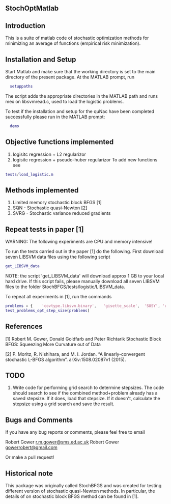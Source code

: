 ## StochOptMatlab

## Introduction

This is a suite of matlab code of stochastic optimization methods for minimizing an average of functions (empirical risk minimization).

## Installation and Setup

Start Matlab and make sure that the working directory is set to the
main directory of the present package.  At the MATLAB prompt, run
```Matlab
  setuppaths
```

The script adds the appropriate directories in the MATLAB path and runs mex 
on libsvmread.c, used to load the logistic problems. 

To test if the installation and setup for the quNac have been 
completed successfully please run in the MATLAB prompt:

```Matlab
  demo
```

## Objective functions implemented

1. logisitc regression + L2 regularizor
2. logisitc regression + pseudo-huber regularizor
To add new functions see

```Matlab
tests/load_logistic.m
```

## Methods implemented

1. Limited memory stochastic block BFGS [1]
2. SQN - Stochastic quasi-Newton [2]
3. SVRG - Stochastic variance reduced gradients

## Repeat tests in paper [1]

WARNING: The following experiments are CPU and memory intensive!

To run the tests carried out in the paper [1] do the following.
First download seven LIBSVM data files using the following script

```Matlab
get_LIBSVM_data
```

NOTE:  the script 'get_LIBSVM_data' will download approx 1 GB to your local hard drive. If this script fails, please manually download all seven LIBSVM files to the folder StochBFGS/tests/logistic/LIBSVM_data.

To repeat all experiments in [1],  run the commands
```Matlab
problems = {    'covtype.libsvm.binary',   'gisette_scale',  'SUSY', 'url_combined',     'HIGGS' , 'epsilon_normalized', 'rcv1_train.binary' } 
test_problems_opt_step_size(problems)
```

## References

[1]   Robert M. Gower, Donald Goldfarb and Peter Richtarik
      Stochastic Block BFGS: Squeezing More Curvature out of Data

[2]   P. Moritz, R. Nishihara, and M. I. Jordan. 
      “A linearly-convergent stochastic L-BFGS algorithm”.
      arXiv:1508.02087v1 (2015).
## TODO

1. Write code for performing grid search to determine stepsizes. The code should search to see if the combined method+problem already has a saved stepsize. If it does, load that stepsize. If it doesn't, calculate the stepsize using a grid search and save the result.


## Bugs and Comments

If you have any bug reports or comments, please feel free to email 

  Robert Gower <r.m.gower@sms.ed.ac.uk>
  Robert Gower <gowerrobert@gmail.com>

Or make a pull request!

## Historical note

This package was originally called StochBFGS and was created  for testing different version of
stochastic quasi-Newton methods. In particular, the details of on stochastic block BFGS method can be found in [1].
